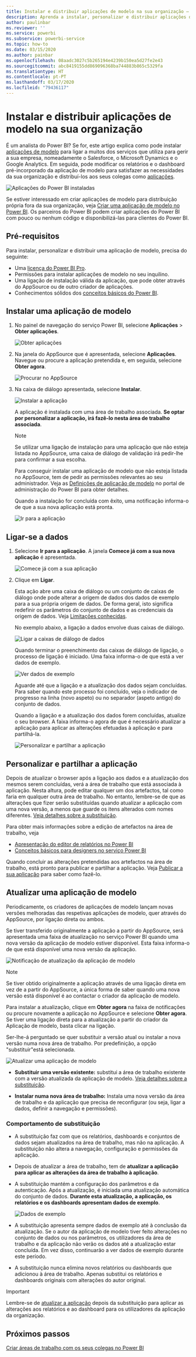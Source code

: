 ```yaml
---
title: Instalar e distribuir aplicações de modelo na sua organização – Power BI
description: Aprenda a instalar, personalizar e distribuir aplicações de modelo na sua organização com o Power BI.
author: paulinbar
ms.reviewer: ''
ms.service: powerbi
ms.subservice: powerbi-service
ms.topic: how-to
ms.date: 03/15/2020
ms.author: painbar
ms.openlocfilehash: 08aadc3027c5b265194e4239b150ea5d27fe2e43
ms.sourcegitcommit: abc8419155dd869096368ba744883b865c5329fa
ms.translationtype: HT
ms.contentlocale: pt-PT
ms.lasthandoff: 03/17/2020
ms.locfileid: "79436117"
---
```

# <a name="install-and-distribute-template-apps-in-your-organization"></a>Instalar e distribuir aplicações de modelo na sua organização

É um analista do Power BI? Se for, este artigo explica como pode instalar [aplicações de modelo](service-template-apps-overview.md) para ligar a muitos dos serviços que utiliza para gerir a sua empresa, nomeadamente o Salesforce, o Microsoft Dynamics e o Google Analytics. Em seguida, pode modificar os relatórios e o dashboard pré-incorporado da aplicação de modelo para satisfazer as necessidades da sua organização e distribuí-los aos seus colegas como [aplicações](consumer/end-user-apps.md). 

![Aplicações do Power BI instaladas](media/service-template-apps-install-distribute/power-bi-get-apps.png)

Se estiver interessado em criar aplicações de modelo para distribuição própria fora da sua organização, veja [Criar uma aplicação de modelo no Power BI](service-template-apps-create.md). Os parceiros do Power BI podem criar aplicações do Power BI com pouco ou nenhum código e disponibilizá-las para clientes do Power BI. 

## <a name="prerequisites"></a>Pré-requisitos  

Para instalar, personalizar e distribuir uma aplicação de modelo, precisa do seguinte: 

* Uma [licença do Power BI Pro](service-self-service-signup-for-power-bi.md).
* Permissões para instalar aplicações de modelo no seu inquilino.
* Uma ligação de instalação válida da aplicação, que pode obter através do AppSource ou de outro criador de aplicações.
* Conhecimentos sólidos dos [conceitos básicos do Power BI](service-basic-concepts.md).

## <a name="install-a-template-app"></a>Instalar uma aplicação de modelo

1. No painel de navegação do serviço Power BI, selecione **Aplicações** > **Obter aplicações**.

    ![Obter aplicações](media/service-template-apps-install-distribute/power-bi-get-apps-arrow.png)

1. Na janela do AppSource que é apresentada, selecione **Aplicações**. Navegue ou procure a aplicação pretendida e, em seguida, selecione **Obter agora**.

    ![Procurar no AppSource](media/service-template-apps-install-distribute/power-bi-appsource.png)

1. Na caixa de diálogo apresentada, selecione **Instalar**.

    ![Instalar a aplicação](media/service-template-apps-install-distribute/power-install-dialog.png)
    
    A aplicação é instalada com uma área de trabalho associada. **Se optar por personalizar a aplicação, irá fazê-lo nesta área de trabalho associada**.

    > [!NOTE]
    > Se utilizar uma ligação de instalação para uma aplicação que não esteja listada no AppSource, uma caixa de diálogo de validação irá pedir-lhe para confirmar a sua escolha.
    >
    >Para conseguir instalar uma aplicação de modelo que não esteja listada no AppSource, tem de pedir as permissões relevantes ao seu administrador. Veja as [Definições de aplicação de modelo](service-admin-portal.md#template-apps-settings) no portal de administração do Power BI para obter detalhes.

    Quando a instalação for concluída com êxito, uma notificação informa-o de que a sua nova aplicação está pronta.

    ![Ir para a aplicação](media/service-template-apps-install-distribute/power-bi-go-to-app.png)

## <a name="connect-to-data"></a>Ligar-se a dados

1. Selecione **Ir para a aplicação**. A janela **Comece já com a sua nova aplicação**  é apresentada.

   ![Comece já com a sua aplicação](media/service-template-apps-install-distribute/power-bi-template-app-get-started.png)

1. Clique em **Ligar**.
    
    Esta ação abre uma caixa de diálogo ou um conjunto de caixas de diálogo onde pode alterar a origem de dados dos dados de exemplo para a sua própria origem de dados. De forma geral, isto significa redefinir os parâmetros do conjunto de dados e as credenciais da origem de dados. Veja [Limitações conhecidas](service-template-apps-tips.md#known-limitations).
    
    No exemplo abaixo, a ligação a dados envolve duas caixas de diálogo.

   ![Ligar a caixas de diálogo de dados](media/service-template-apps-install-distribute/power-bi-template-app-connect-to-data-dialogs.png)

    Quando terminar o preenchimento das caixas de diálogo de ligação, o processo de ligação é iniciado. Uma faixa informa-o de que está a ver dados de exemplo.

    ![Ver dados de exemplo](media/service-template-apps-install-distribute/power-bi-template-app-viewing-sample-data.png)

    Aguarde até que a ligação e a atualização dos dados sejam concluídas. Para saber quando este processo foi concluído, veja o indicador de progresso na linha (novo aspeto) ou no separador (aspeto antigo) do conjunto de dados.

   Quando a ligação e a atualização dos dados forem concluídas, atualize o seu browser. A faixa informa-o agora de que é necessário atualizar a aplicação para aplicar as alterações efetuadas à aplicação e para partilhá-la.

    ![Personalizar e partilhar a aplicação](media/service-template-apps-install-distribute/power-bi-template-app-customize-share.png)

## <a name="customize-and-share-the-app"></a>Personalizar e partilhar a aplicação

Depois de atualizar o browser após a ligação aos dados e a atualização dos mesmos serem concluídas, verá a área de trabalho que está associada à aplicação. Nesta altura, pode editar qualquer um dos artefactos, tal como faria em qualquer outra área de trabalho. No entanto, lembre-se de que as alterações que fizer serão substituídas quando atualizar a aplicação com uma nova versão, a menos que guarde os itens alterados com nomes diferentes. [Veja detalhes sobre a substituição](#overwrite-behavior).

Para obter mais informações sobre a edição de artefactos na área de trabalho, veja
* [Apresentação do editor de relatórios no Power BI](service-the-report-editor-take-a-tour.md)
* [Conceitos básicos para designers no serviço Power BI](service-basic-concepts.md)

Quando concluir as alterações pretendidas aos artefactos na área de trabalho, está pronto para publicar e partilhar a aplicação. Veja [Publicar a sua aplicação](service-create-distribute-apps.md#publish-your-app) para saber como fazê-lo.

## <a name="update-a-template-app"></a>Atualizar uma aplicação de modelo

Periodicamente, os criadores de aplicações de modelo lançam novas versões melhoradas das respetivas aplicações de modelo, quer através do AppSource, por ligação direta ou ambos.

Se tiver transferido originalmente a aplicação a partir do AppSource, será apresentada uma faixa de atualização no serviço Power BI quando uma nova versão da aplicação de modelo estiver disponível. Esta faixa informa-o de que está disponível uma nova versão da aplicação.

  ![Notificação de atualização da aplicação de modelo](media/service-template-apps-install-distribute/power-bi-new-app-version-notification.png)

>[!NOTE]
>Se tiver obtido originalmente a aplicação através de uma ligação direta em vez de a partir do AppSource, a única forma de saber quando uma nova versão está disponível é ao contactar o criador da aplicação de modelo.

  Para instalar a atualização, clique em **Obter agora** na faixa de notificações ou procure novamente a aplicação no AppSource e selecione **Obter agora**. Se tiver uma ligação direta para a atualização a partir do criador da Aplicação de modelo, basta clicar na ligação.
  
  Ser-lhe-á perguntado se quer substituir a versão atual ou instalar a nova versão numa nova área de trabalho. Por predefinição, a opção "substituir"está selecionada.

  ![Atualizar uma aplicação de modelo](media/service-template-apps-install-distribute/power-bi-update-app-overwrite.png)

- **Substituir uma versão existente:** substitui a área de trabalho existente com a versão atualizada da aplicação de modelo. [Veja detalhes sobre a substituição](#overwrite-behavior).

- **Instalar numa nova área de trabalho:** Instala uma nova versão da área de trabalho e da aplicação que precisa de reconfigurar (ou seja, ligar a dados, definir a navegação e permissões).

### <a name="overwrite-behavior"></a>Comportamento de substituição

* A substituição faz com que os relatórios, dashboards e conjuntos de dados sejam atualizados na área de trabalho, mas não na aplicação. A substituição não altera a navegação, configuração e permissões da aplicação.
* Depois de atualizar a área de trabalho, tem de **atualizar a aplicação para aplicar as alterações da área de trabalho à aplicação**.
* A substituição mantém a configuração dos parâmetros e da autenticação. Após a atualização, é iniciada uma atualização automática do conjunto de dados. **Durante esta atualização, a aplicação, os relatórios e os dashboards apresentam dados de exemplo**.

  ![Dados de exemplo](media/service-template-apps-install-distribute/power-bi-sample-data.png)

* A substituição apresenta sempre dados de exemplo até à conclusão da atualização. Se o autor da aplicação de modelo tiver feito alterações no conjunto de dados ou nos parâmetros, os utilizadores da área de trabalho e da aplicação não verão os dados até a atualização estar concluída. Em vez disso, continuarão a ver dados de exemplo durante este período.
* A substituição nunca elimina novos relatórios ou dashboards que adicionou à área de trabalho. Apenas substitui os relatórios e dashboards originais com alterações do autor original.

>[!IMPORTANT]
>Lembre-se de [atualizar a aplicação](#customize-and-share-the-app) depois da substituição para aplicar as alterações aos relatórios e ao dashboard para os utilizadores da aplicação da organização.

## <a name="next-steps"></a>Próximos passos

[Criar áreas de trabalho com os seus colegas no Power BI](service-create-workspaces.md)
